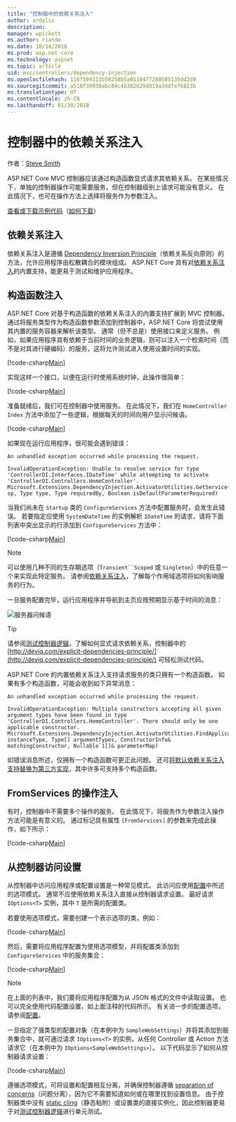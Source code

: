 ```yaml
---
title: "控制器中的依赖关系注入"
author: ardalis
description: 
manager: wpickett
ms.author: riande
ms.date: 10/14/2016
ms.prod: asp.net-core
ms.technology: aspnet
ms.topic: article
uid: mvc/controllers/dependency-injection
ms.openlocfilehash: 118f504311b58258b5a0510477280505135dd2d9
ms.sourcegitcommit: a510f38930abc84c4b302029d019a34dfe76823b
ms.translationtype: HT
ms.contentlocale: zh-CN
ms.lasthandoff: 01/30/2018
---
```

# <a name="dependency-injection-into-controllers"></a>控制器中的依赖关系注入

<a name="dependency-injection-controllers"></a>

作者：[Steve Smith](https://ardalis.com/)

ASP.NET Core MVC 控制器应该通过构造函数显式请求其依赖关系。 在某些情况下，单独的控制器操作可能需要服务，但在控制器级别上请求可能没有意义。 在此情况下，也可在操作方法上选择将服务作为参数注入。

[查看或下载示例代码](https://github.com/aspnet/Docs/tree/master/aspnetcore/mvc/controllers/dependency-injection/sample)（[如何下载](xref:tutorials/index#how-to-download-a-sample)）

## <a name="dependency-injection"></a>依赖关系注入

依赖关系注入是遵循 [Dependency Inversion Principle](http://deviq.com/dependency-inversion-principle/)（依赖关系反向原则）的方法，允许应用程序由松散耦合的模块组成。 ASP.NET Core 具有对[依赖关系注入](../../fundamentals/dependency-injection.md)的内置支持，能更易于测试和维护应用程序。

## <a name="constructor-injection"></a>构造函数注入

ASP.NET Core 对基于构造函数的依赖关系注入的内置支持扩展到 MVC 控制器。 通过将服务类型作为构造函数参数添加到控制器中，ASP.NET Core 将尝试使用其内置的服务容器来解析该类型。 通常（但不总是）使用接口来定义服务。 例如，如果应用程序具有依赖于当前时间的业务逻辑，则可以注入一个检索时间（而不是对其进行硬编码）的服务，这将允许测试进入使用设置时间的实现。

[!code-csharp[Main](dependency-injection/sample/src/ControllerDI/Interfaces/IDateTime.cs)]


实现这样一个接口，以便在运行时使用系统时钟，此操作很简单：

[!code-csharp[Main](dependency-injection/sample/src/ControllerDI/Services/SystemDateTime.cs)]


准备就绪后，我们可在控制器中使用服务。 在此情况下，我们在 `HomeController` `Index` 方法中添加了一些逻辑，根据每天的时间向用户显示问候语。

[!code-csharp[Main](./dependency-injection/sample/src/ControllerDI/Controllers/HomeController.cs?highlight=8,10,12,17,18,19,20,21,22,23,24,25,26,27,28,29,30&range=1-31,51-52)]

如果现在运行应用程序，很可能会遇到错误：

```
An unhandled exception occurred while processing the request.

InvalidOperationException: Unable to resolve service for type 'ControllerDI.Interfaces.IDateTime' while attempting to activate 'ControllerDI.Controllers.HomeController'.
Microsoft.Extensions.DependencyInjection.ActivatorUtilities.GetService(IServiceProvider sp, Type type, Type requiredBy, Boolean isDefaultParameterRequired)
```

当我们尚未在 `Startup` 类的 `ConfigureServices` 方法中配置服务时，会发生此错误。 若要指定应使用 `SystemDateTime` 的实例解析 `IDateTime` 的请求，请将下面列表中突出显示的行添加到 `ConfigureServices` 方法中：

[!code-csharp[Main](./dependency-injection/sample/src/ControllerDI/Startup.cs?highlight=4&range=26-27,42-44)]

> [!NOTE]
> 可以使用几种不同的生存期选项（`Transient``Scoped` 或 `Singleton`）中的任意一个来实现此特定服务。 请参阅[依赖关系注入](../../fundamentals/dependency-injection.md)，了解每个作用域选项将如何影响服务的行为。

一旦服务配置完毕，运行应用程序并导航到主页应按预期显示基于时间的消息：

![服务器问候语](dependency-injection/_static/server-greeting.png)

>[!TIP]
> 请参阅[测试控制器逻辑](testing.md)，了解如何显式请求依赖关系，控制器中的 [http://deviq.com/explicit-dependencies-principle/](http://deviq.com/explicit-dependencies-principle/) 可轻松测试代码。

ASP.NET Core 的内置依赖关系注入支持请求服务的类只拥有一个构造函数。 如果有多个构造函数，可能会收到如下异常消息：

```
An unhandled exception occurred while processing the request.

InvalidOperationException: Multiple constructors accepting all given argument types have been found in type 'ControllerDI.Controllers.HomeController'. There should only be one applicable constructor.
Microsoft.Extensions.DependencyInjection.ActivatorUtilities.FindApplicableConstructor(Type instanceType, Type[] argumentTypes, ConstructorInfo& matchingConstructor, Nullable`1[]& parameterMap)
```

如错误消息所述，仅拥有一个构造函数可更正此问题。 还可[将默认依赖关系注入支持替换为第三方实现](../../fundamentals/dependency-injection.md#replacing-the-default-services-container)，其中许多可支持多个构造函数。

## <a name="action-injection-with-fromservices"></a>FromServices 的操作注入

有时，控制器中不需要多个操作的服务。 在此情况下，将服务作为参数注入操作方法可能是有意义的。 通过标记具有属性 `[FromServices]` 的参数来完成此操作，如下所示：

[!code-csharp[Main](./dependency-injection/sample/src/ControllerDI/Controllers/HomeController.cs?highlight=1&range=33-38)]

## <a name="accessing-settings-from-a-controller"></a>从控制器访问设置

从控制器中访问应用程序或配置设置是一种常见模式。 此访问应使用[配置](xref:fundamentals/configuration/index)中所述的选项模式。 通常不应使用依赖关系注入直接从控制器请求设置。 最好请求 `IOptions<T>` 实例，其中 `T` 是所需的配置类。

若要使用选项模式，需要创建一个表示选项的类，例如：

[!code-csharp[Main](dependency-injection/sample/src/ControllerDI/Model/SampleWebSettings.cs)]

然后，需要将应用程序配置为使用选项模型，并将配置类添加到 `ConfigureServices` 中的服务集合：

[!code-csharp[Main](./dependency-injection/sample/src/ControllerDI/Startup.cs?highlight=3,4,5,6,9,16,19&range=14-44)]

> [!NOTE]
> 在上面的列表中，我们要将应用程序配置为从 JSON 格式的文件中读取设置。 也可以完全使用代码配置设置，如上面注释的代码所示。 有关进一步的配置选项，请参阅[配置](xref:fundamentals/configuration/index)。

一旦指定了强类型的配置对象（在本例中为 `SampleWebSettings`）并将其添加到服务集合中，就可通过请求 `IOptions<T>` 的实例，从任何 Controller 或 Action 方法请求它（在本例中为 `IOptions<SampleWebSettings>`）。 以下代码显示了如何从控制器请求设置：

[!code-csharp[Main](./dependency-injection/sample/src/ControllerDI/Controllers/SettingsController.cs?highlight=3,5,7&range=7-22)]

遵循选项模式，可将设置和配置相互分离，并确保控制器遵循 [separation of concerns](http://deviq.com/separation-of-concerns/)（问题分离），因为它不需要知道如何或在哪里找到设置信息。 由于控制器类中没有 [static cling](http://deviq.com/static-cling/)（静态粘附）或设置类的直接实例化，因此控制器更易于对[测试控制器逻辑](testing.md)进行单元测试。
